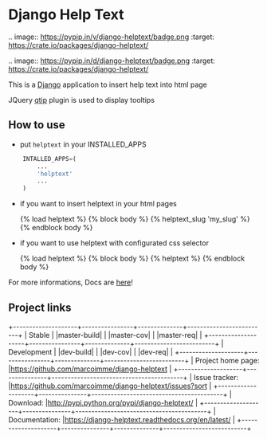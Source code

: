 Django Help Text
==================

.. image:: https://pypip.in/v/django-helptext/badge.png
   :target: https://crate.io/packages/django-helptext/

.. image:: https://pypip.in/d/django-helptext/badge.png
   :target: https://crate.io/packages/django-helptext/

This is a [Django](https://www.djangoproject.com/) application to insert help text into html page

JQuery [qtip](http://qtip2.com/) plugin is used to display tooltips

How to use
----------

- put ``helptext`` in your INSTALLED_APPS
```python
    INTALLED_APPS=(
        ...
        'helptext'
        ...
    )
```

- if you want to insert helptext in your html pages

    {% load helptext %}
    {% block body %}
        {% helptext_slug 'my_slug' %}
    {% endblock body %}


- if you want to use helptext with configurated css selector

    {% load helptext %}
    {% block body %}
        {% helptext  %}
    {% endblock body %}


For more informations, Docs are [here](https://django-helptext.readthedocs.org/en/latest/)!


Project links
-------------

+--------------------+----------------+--------------+-------------------------+
| Stable             | |master-build| | |master-cov| | |master-req|            |
+--------------------+----------------+--------------+-------------------------+
| Development        | |dev-build|    | |dev-cov|    | |dev-req|               |
+--------------------+----------------+--------------+-------------------------+
| Project home page: |https://github.com/marcoimme/django-helptext             |
+--------------------+---------------+-----------------------------------------+
| Issue tracker:     |https://github.com/marcoimme/django-helptext/issues?sort |
+--------------------+---------------+-----------------------------------------+
| Download:          |http://pypi.python.org/pypi/django-helptext/         |
+--------------------+---------------+-----------------------------------------+
| Documentation:     |https://django-helptext.readthedocs.org/en/latest/   |
+--------------------+---------------+--------------+--------------------------+

